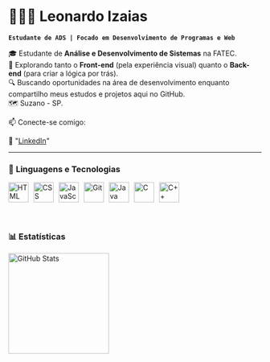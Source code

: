 # 🧑🏽‍💻 Leonardo Izaias  

**`Estudante de ADS | Focado em Desenvolvimento de Programas e Web`**  

🎓 Estudante de **Análise e Desenvolvimento de Sistemas** na FATEC.  
🚀 Explorando tanto o **Front-end** (pela experiência visual) quanto o **Back-end** (para criar a lógica por trás).  
🔍 Buscando oportunidades na área de desenvolvimento enquanto compartilho meus estudos e projetos aqui no GitHub.  
🗺️ Suzano - SP.

📫 Conecte-se comigo:

🔗 "[LinkedIn](https://www.linkedin.com/in/leonardo-izaias/)"



---

### 🤖 **Linguagens e Tecnologias**
<div style="display: flex; flex-wrap: wrap; gap: 10px;">
  <img title="HTML" width="40px" src="https://cdn.jsdelivr.net/gh/devicons/devicon@latest/icons/html5/html5-original.svg"/>
  <img title="CSS" width="40px" src="https://cdn.jsdelivr.net/gh/devicons/devicon@latest/icons/css3/css3-original.svg"/>
  <img title="JavaScript" width="40px" src="https://cdn.jsdelivr.net/gh/devicons/devicon@latest/icons/javascript/javascript-original.svg"/>
  <img title="Git" width="40px" src="https://cdn.jsdelivr.net/gh/devicons/devicon@latest/icons/git/git-original.svg"/>
  <img title="Java" width="40px" src="https://cdn.jsdelivr.net/gh/devicons/devicon@latest/icons/java/java-original.svg"/>
  <img title="C" width="40px" src="https://cdn.jsdelivr.net/gh/devicons/devicon@latest/icons/c/c-original.svg"/>
  <img title="C++" width="40px" src="https://cdn.jsdelivr.net/gh/devicons/devicon@latest/icons/cplusplus/cplusplus-original.svg"/>
</div>  


<br/>
<br/>

### 📊 Estatísticas
<p>
  <img 
    align="left" 
    alt="GitHub Stats" 
    height="200" 
    style="padding-right: 10px;" 
    src="https://github-readme-stats.vercel.app/api?username=IDSLeonardo&show_icons=true&theme=tokyonight&include_all_commits=true&locale=pt-br"

</p>
